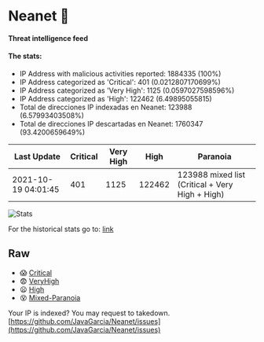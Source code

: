 # Neanet :hocho:
#### Threat intelligence feed
#### The stats:

- IP Address with malicious activities reported: 1884335 (100%)
- IP Address categorized as 'Critical':  401 (0.0212807170699%)
- IP Address categorized as 'Very High':  1125 (0.0597027598596%)
- IP Address categorized as 'High':  122462 (6.49895055815)
- Total de direcciones IP indexadas en Neanet:  123988 (6.57993403508%)
- Total de direcciones IP descartadas en Neanet:  1760347 (93.4200659649%)

| Last Update | Critical | Very High | High | Paranoia |
| --- | --- | --- | --- | --- |
| 2021-10-19 04:01:45 | 401 | 1125 | 122462 | 123988 mixed list (Critical + Very High + High)|

![Stats](https://docs.google.com/spreadsheets/d/e/2PACX-1vSnaNMIXVabIpDJjufMlzH7poXnshF3mgd8Is1g9ytUEzVsP5my4Trn8f-xkoLLQ38xpL3HtmUexLo6/pubchart?oid=501124687&format=image)

For the historical stats go to: [link](/stats.csv)
## Raw
- :scream: [Critical](https://raw.githubusercontent.com/JavaGarcia/Neanet/master/blacklists/neanet_critical.txt)
- :fearful: [VeryHigh](https://raw.githubusercontent.com/JavaGarcia/Neanet/master/blacklists/neanet_veryHigh.txtt)
- :frowning: [High](https://raw.githubusercontent.com/JavaGarcia/Neanet/master/blacklists/neanet_high.txt)
- :dizzy_face: [Mixed-Paranoia](https://raw.githubusercontent.com/JavaGarcia/Neanet/master/blacklists/neanet_all.txt)


Your IP is indexed? You may request to takedown. [https://github.com/JavaGarcia/Neanet/issues](https://github.com/JavaGarcia/Neanet/issues)













































































































































































































































































































































































































































































































































































































































































































































































































































































































































































































































































































































































































































































































































































































































































































































































































































































































































































































































































































































































































































































































































































































































































































































































































































































































































































































































































































































































































































































































































































































































































































































































































































































































































































































































































































































































































































































































































































































































































































































































































































































































































































































































































































































































































































































































































































































































































































































































































































































































































































































































































































































































































































































































































































































































































































































































































































































































































































































































































































































































































































































































































































































































































































































































































































































































































































































































































































































































































































































































































































































































































































































































































































































































































































































































































































































































































































































































































































































































































































































































































































































































































































































































































































































































































































































































































































































































































































































































































































































































































































































































































































































































































































































































































































































































































































































































































































































































































































